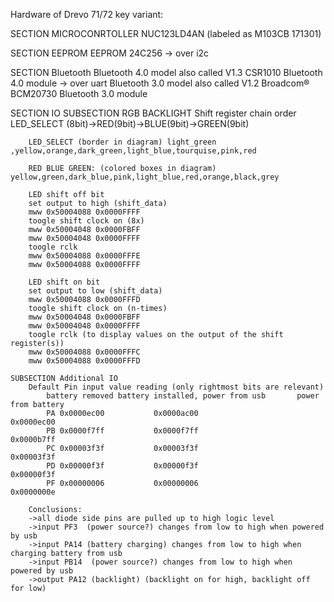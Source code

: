 Hardware of Drevo 71/72 key variant:

SECTION MICROCONRTOLLER	
	NUC123LD4AN (labeled as M103CB 171301)

SECTION EEPROM
	EEPROM 24C256 -> over i2c

SECTION Bluetooth
	Bluetooth 4.0 model also called V1.3
		CSR1010 Bluetooth 4.0 module -> over uart
	Bluetooth 3.0 model also called V1.2
		Broadcom® BCM20730 Bluetooth 3.0 module
		
SECTION IO
	SUBSECTION RGB BACKLIGHT
		Shift register chain order LED_SELECT (8bit)->RED(9bit)->BLUE(9bit)->GREEN(9bit)
		
		LED_SELECT (border in diagram) light_green ,yellow,orange,dark_green,light_blue,tourquise,pink,red
		
		RED BLUE GREEN: (colored boxes in diagram)  yellow,green,dark_blue,pink,light_blue,red,orange,black,grey

		LED shift off bit
		set output to high (shift_data)
		mww 0x50004088 0x0000FFFF
		toogle shift clock on (8x)
		mww 0x50004048 0x0000FBFF
		mww 0x50004048 0x0000FFFF
		toogle rclk
		mww 0x50004088 0x0000FFFE
		mww 0x50004088 0x0000FFFF

		LED shift on bit
		set output to low (shift_data)
		mww 0x50004088 0x0000FFFD
		toogle shift clock on (n-times)
		mww 0x50004048 0x0000FBFF
		mww 0x50004048 0x0000FFFF
		toogle rclk (to display values on the output of the shift register(s))
		mww 0x50004088 0x0000FFFC
		mww 0x50004088 0x0000FFFD

	SUBSECTION Additional IO
		Default Pin input value reading (only rightmost bits are relevant)
			battery removed	battery installed, power from usb		power from battery
			PA 0x0000ec00 			0x0000ac00		 											0x0000ec00
			PB 0x0000f7ff 			0x0000f7ff     											0x0000b7ff
			PC 0x00003f3f 			0x00003f3f     											0x00003f3f
			PD 0x00000f3f 			0x00000f3f     											0x00000f3f
			PF 0x00000006 			0x00000006     											0x0000000e

		Conclusions:
		->all diode side pins are pulled up to high logic level
		->input PF3  (power source?) changes from low to high when powered by usb
		->input PA14 (battery charging) changes from low to high when charging battery from usb
		->input PB14  (power source?) changes from low to high when powered by usb
		->output PA12 (backlight) (backlight on for high, backlight off for low)

